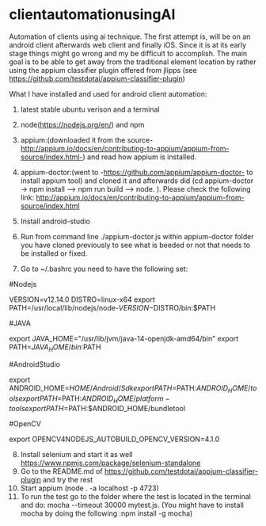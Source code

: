 # clientautomationusingAI

Automation of clients using ai technique.
The first attempt is, will be on an android client afterwards web client and finally iOS.
Since it is at its early stage things might go wrong and my be difficult to accomplish.
The main goal is to be able to get away from the traditional element location by rather using the appium classifier plugin
offered from  jlipps (see https://github.com/testdotai/appium-classifier-plugin)

What I have installed and used for android client automation:
1) latest stable ubuntu verison  and a terminal
2) node(https://nodejs.org/en/) and npm
3) appium:(downloaded it from the source-http://appium.io/docs/en/contributing-to-appium/appium-from-source/index.html-) and read how appium is installed.
4) appium-doctor:(went to -https://github.com/appium/appium-doctor- to install appium tool) and cloned it and afterwards did (cd appium-doctor -> npm install --> npm run build --> node. ). Please check the following link: http://appium.io/docs/en/contributing-to-appium/appium-from-source/index.html

5) Install android-studio

6) Run from command line ./appium-doctor.js within appium-doctor folder you have cloned previously to see what is beeded or not that needs to be installed or fixed.


7) Go to  ~/.bashrc you need to have the following set: 

#Nodejs

VERSION=v12.14.0
DISTRO=linux-x64
export PATH=/usr/local/lib/nodejs/node-$VERSION-$DISTRO/bin:$PATH


#JAVA

export JAVA_HOME="/usr/lib/jvm/java-14-openjdk-amd64/bin"
export PATH=${JAVA_HOME}/bin:$PATH


#AndroidStudio

export ANDROID_HOME=$HOME/Android/Sdk
export PATH=$PATH:$ANDROID_HOME/tools
export PATH=$PATH:$ANDROID_HOME/platform-tools
export PATH=$PATH:$ANDROID_HOME/bundletool


#OpenCV

export OPENCV4NODEJS_AUTOBUILD_OPENCV_VERSION=4.1.0

8) Install selenium and start it as well https://www.npmjs.com/package/selenium-standalone
9) Go to the README.md of https://github.com/testdotai/appium-classifier-plugin and try the rest
10) Start appium (node . -a localhost -p 4723)
11) To run the test go to the folder where the test is located in the terminal and do: mocha --timeout 30000 mytest.js. (You might have to install mocha by doing the following :npm install -g mocha)
